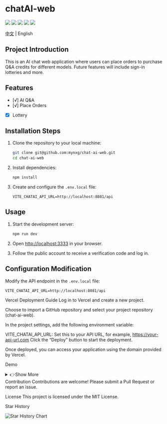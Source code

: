 # chatAI-web

[![](https://img.shields.io/github/stars/mynxg/chat-ai-web)](https://github.com/mynxg/chat-ai-web/stargazers)
[![](https://img.shields.io/github/issues/mynxg/chat-ai-web)](https://github.com/mynxg/chat-ai-web/issues)
[![](https://img.shields.io/github/issues-closed/mynxg/chat-ai-web)](https://github.com/mynxg/chat-ai-web/issues?q=is%3Aissue+is%3Aclosed)
[![](https://img.shields.io/github/issues-pr/mynxg/chat-ai-web)](https://github.com/mynxg/chat-ai-web/pulls)
[![](https://img.shields.io/github/issues-pr-closed/mynxg/chat-ai-web)](https://github.com/mynxg/chat-ai-web/pulls?q=is%3Apr+is%3Aclosed)

[中文](./README.md) | English

## Project Introduction

This is an AI chat web application where users can place orders to purchase Q&A credits for different models. Future features will include sign-in lotteries and more.

## Features

- [√] AI Q&A
- [√] Place Orders
- [x] Lottery

## Installation Steps

1. Clone the repository to your local machine:

   ```bash
   git clone git@github.com:mynxg/chat-ai-web.git
   cd chat-ai-web
   ```

2. Install dependencies:

   ```bash
   npm install
   ```

3. Create and configure the `.env.local` file:
   ```plaintext
   VITE_CHATAI_API_URL=http://localhost:8081/api
   ```

## Usage

1. Start the development server:

   ```bash
   npm run dev
   ```

2. Open [http://localhost:3333](http://localhost:3333) in your browser.

3. Follow the public account to receive a verification code and log in.

## Configuration Modification

Modify the API endpoint in the `.env.local` file:

```plaintext
VITE_CHATAI_API_URL=http://localhost:8081/api
```

Vercel Deployment Guide
Log in to Vercel and create a new project.

Choose to import a GitHub repository and select your project repository (chat-ai-web).

In the project settings, add the following environment variable:

VITE_CHATAI_API_URL: Set this to your API URL, for example, https://your-api-url.com
Click the “Deploy” button to start the deployment.

Once deployed, you can access your application using the domain provided by Vercel.

Demo

<details><summary><a>👉Show More</a></summary></br>
![image-20241129214706634](./assets/image-20241129214706634.png)

![image-20241129214722777](./assets/image-20241129214722777.png)

![image-20241129213824776](./assets/image-20241129213824776.png)

![image-20241129214104246](./assets/image-20241129214104246.png)

![image-20241129214122437](./assets/image-20241129214122437.png)

</details>
Contribution
Contributions are welcome! Please submit a Pull Request or report an issue.

License
This project is licensed under the MIT License.

Star History

<img alt="Star History Chart" src="https://api.star-history.com/svg?repos=mynxg/chat-ai-web&amp;type=Date">
